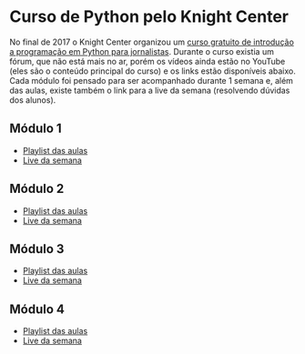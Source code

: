 # Curso de Python pelo Knight Center

No final de 2017 o Knight Center organizou um [curso gratuito de introdução a
programação em Python para
jornalistas](https://journalismcourses.org/PJ1020.html). Durante o curso
existia um fórum, que não está mais no ar, porém os vídeos ainda estão no
YouTube (eles são o conteúdo principal do curso) e os links estão disponíveis
abaixo. Cada módulo foi pensado para ser acompanhado durante 1 semana e, além
das aulas, existe também o link para a live da semana (resolvendo dúvidas dos
alunos).


## Módulo 1

- [Playlist das aulas](https://www.youtube.com/playlist?list=PLDKLIBh3YKkti1P-y_p8RZpbl_HhW6NVB)
- [Live da semana](https://www.youtube.com/watch?v=GhF18vlT19s)


## Módulo 2

- [Playlist das aulas](https://www.youtube.com/playlist?list=PLDKLIBh3YKks0AAx5NFFo_UT6B9L1uxvE)
- [Live da semana](https://www.youtube.com/watch?v=eCVOUixNcE4)


## Módulo 3

- [Playlist das aulas](https://www.youtube.com/playlist?list=PLDKLIBh3YKkvvJCC9lUa2RCgbksveGQ5S)
- [Live da semana](https://www.youtube.com/watch?v=Xox_2DrZ9eQ)


## Módulo 4

- [Playlist das aulas](https://www.youtube.com/playlist?list=PLDKLIBh3YKkt2b21tsGQh2XVtL2Sb8U3A)
- [Live da semana](https://www.youtube.com/watch?v=sfKDq00f_SQ)
